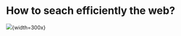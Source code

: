 
# How to seach efficiently the web?

![](https://upload.wikimedia.org/wikipedia/commons/2/21/OpenGL_Tutorial_TODO.png){width=300x}
